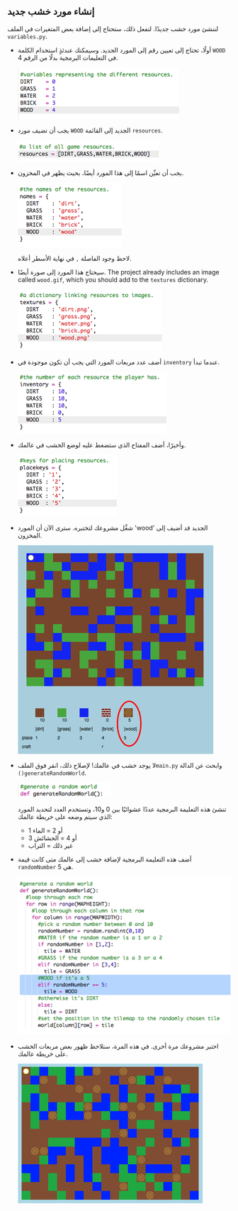 ## إنشاء مورد خشب جديد

لننشئ مورد خشب جديدًا. لتفعل ذلك، ستحتاج إلى إضافة بعض المتغيرات في الملف `variables.py`.

+ أولًا، تحتاج إلى تعيين رقم إلى المورد الجديد. وسيمكنك عندئذٍ استخدام الكلمة `WOOD` في التعليمات البرمجية بدلًا من الرقم 4.
    
    ![لقطة الشاشة](images/craft-wood-const.png)

+ يجب أن تضيف مورد `WOOD` الجديد إلى القائمة `resources`.
    
    ![لقطة الشاشة](images/craft-wood-resources.png)

+ يجب أن تعيِّن اسمًا إلى هذا المورد أيضًا، بحيث يظهر في المخزون.
    
    ![لقطة الشاشة](images/craft-wood-name.png)
    
    لاحظ وجود الفاصلة `,` في نهاية الأسطر أعلاه.

+ سيحتاج هذا المورد إلى صورة أيضًا. The project already includes an image called `wood.gif`, which you should add to the `textures` dictionary.
    
    ![لقطة الشاشة](images/craft-wood-texture.png)

+ أضف عدد مربعات المورد التي يجب أن تكون موجودة في `inventory` عندما تبدأ.
    
    ![لقطة الشاشة](images/craft-wood-inventory.png)

+ وأخيرًا، أضف المفتاح الذي ستضغط عليه لوضع الخشب في عالمك.
    
    ![لقطة الشاشة](images/craft-wood-placekey.png)

+ شغِّل مشروعك لتختبره. سترى الآن أن المورد 'wood' الجديد قد أضيف إلى المخزون.
    
    ![لقطة الشاشة](images/craft-wood-test.png)

+ لا يوجد خشب في عالمك! لإصلاح ذلك، انقر فوق الملف`main.py` وابحث عن الدالة `()generateRandomWorld`.
    
    ![لقطة الشاشة](images/craft-wood-random1.png)
    
    تنشئ هذه التعليمة البرمجية عددًا عشوائيًا بين 0 و10، وتستخدم العدد لتحديد المورد الذي سيتم وضعه على خريطة عالمك:
    
    + 1 أو 2 = الماء
    + 3 أو 4 = الحشائش
    + غير ذلك = التراب

+ أضف هذه التعليمة البرمجية لإضافة خشب إلى عالمك متى كانت قيمة `randomNumber` هي 5.
    
    ![لقطة الشاشة](images/craft-wood-random2.png)

+ اختبر مشروعك مرة أخرى. في هذه المرة، ستلاحظ ظهور بعض مربعات الخشب على خريطة عالمك.
    
    ![لقطة الشاشة](images/craft-wood-test2.png)